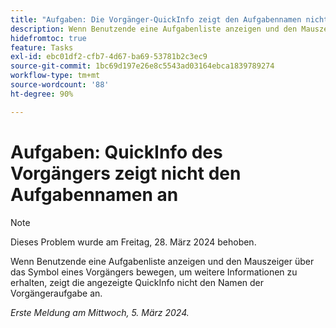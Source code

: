 ```yaml
---
title: "Aufgaben: Die Vorgänger-QuickInfo zeigt den Aufgabennamen nicht an."
description: Wenn Benutzende eine Aufgabenliste anzeigen und den Mauszeiger über das Symbol eines Vorgängers bewegen, um weitere Informationen zu erhalten, zeigt die angezeigte QuickInfo nicht den Namen der Vorgängeraufgabe an.
hidefromtoc: true
feature: Tasks
exl-id: ebc01df2-cfb7-4d67-ba69-53781b2c3ec9
source-git-commit: 1bc69d197e26e8c5543ad03164ebca1839789274
workflow-type: tm+mt
source-wordcount: '88'
ht-degree: 90%

---
```


# Aufgaben: QuickInfo des Vorgängers zeigt nicht den Aufgabennamen an

>[!NOTE]
>
>Dieses Problem wurde am Freitag, 28. März 2024 behoben.

Wenn Benutzende eine Aufgabenliste anzeigen und den Mauszeiger über das Symbol eines Vorgängers bewegen, um weitere Informationen zu erhalten, zeigt die angezeigte QuickInfo nicht den Namen der Vorgängeraufgabe an.

_Erste Meldung am Mittwoch, 5. März 2024._
